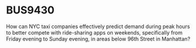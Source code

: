 # BUS9430
How can NYC taxi companies effectively predict demand during peak hours to better compete with ride-sharing apps on weekends, specifically from Friday evening to Sunday evening, in areas below 96th Street in Manhattan?
